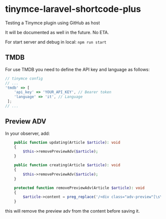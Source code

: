 # tinymce-laravel-shortcode-plus
Testing a Tinymce plugin using GitHub as host

It will be documented as well in the future. No ETA.

For start server and debug in local:
```npm run start```

## TMDB
For use TMDB you need to define the API key and language as follows:
```js
// tinymce config
// ...
'tmdb' => [
    'api_key' => 'YOUR_API_KEY', // Bearer token
    'language' => 'it', // Language
 ];
// ...
```
## Preview ADV

In your observer, add:

```php
    public function updating(Article $article): void
    {
        $this->removePreviewAdv($article);
    }

    public function creating(Article $article): void
    {
        $this->removePreviewAdv($article);
    }

    protected function removePreviewAdv(Article $article): void
    {
        $article->content = preg_replace('/<div class="adv-preview"[\s\S]*?<\/div>/', '', $article->content);
    }
```

this will remove the preview adv from the content before saving it.
